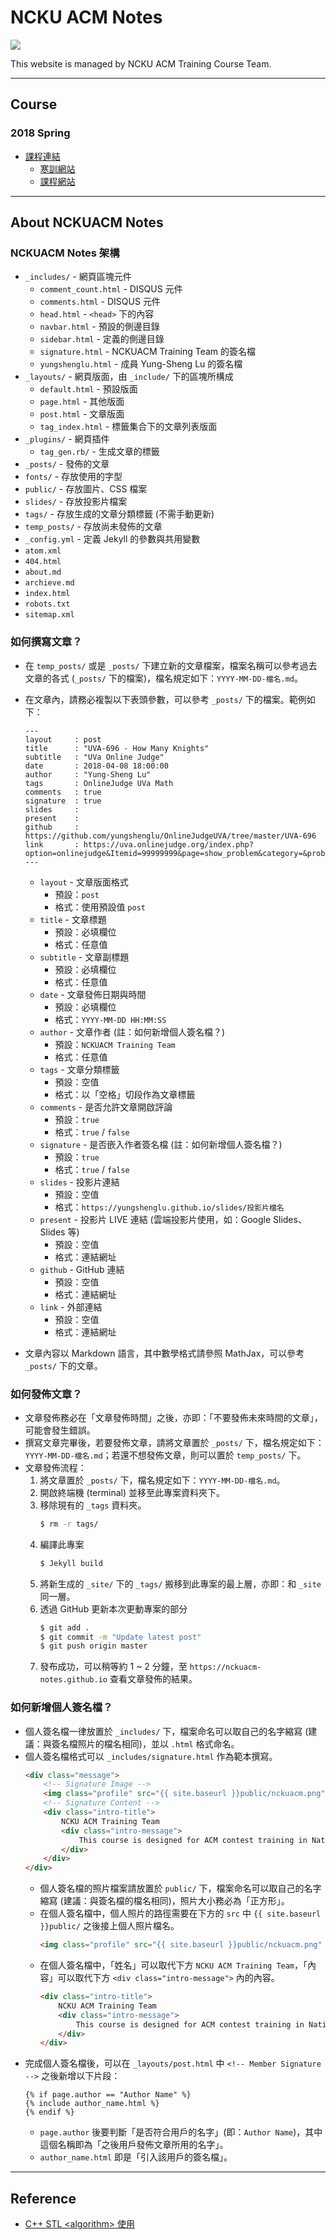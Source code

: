 # NCKU ACM Notes

![](https://i.imgur.com/5jSeMTH.png)

This website is managed by NCKU ACM Training Course Team.

---
## Course

### 2018 Spring

* [課程連結](https://nckuacm.github.io/2018)
    * [寒訓網站](https://nckuacm.github.io/2018/winter.html)
    * [課程網站](https://nckuacm.github.io/2018)

---
## About NCKUACM Notes

### NCKUACM Notes 架構

* `_includes/` - 網頁區塊元件
    * `comment_count.html` - DISQUS 元件
    * `comments.html` - DISQUS 元件
    * `head.html` - `<head>` 下的內容
    * `navbar.html` - 預設的側邊目錄
    * `sidebar.html` - 定義的側邊目錄
    * `signature.html` - NCKUACM Training Team 的簽名檔
    * `yungshenglu.html` - 成員 Yung-Sheng Lu 的簽名檔
* `_layouts/` - 網頁版面，由 `_include/` 下的區塊所構成
    * `default.html` - 預設版面
    * `page.html` - 其他版面
    * `post.html` - 文章版面
    * `tag_index.html` - 標籤集合下的文章列表版面
* `_plugins/` - 網頁插件
    * `tag_gen.rb/` - 生成文章的標籤
* `_posts/` - 發佈的文章
* `fonts/` - 存放使用的字型
* `public/` - 存放圖片、CSS 檔案
* `slides/` - 存放投影片檔案
* `tags/` - 存放生成的文章分類標籤 (不需手動更新)
* `temp_posts/` - 存放尚未發佈的文章
* `_config.yml` - 定義 Jekyll 的參數與共用變數
* `atom.xml`
* `404.html`
* `about.md`
* `archieve.md`
* `index.html`
* `robots.txt`
* `sitemap.xml`

### 如何撰寫文章？

* 在 `temp_posts/` 或是 `_posts/` 下建立新的文章檔案，檔案名稱可以參考過去文章的各式 (`_posts/` 下的檔案)，檔名規定如下：`YYYY-MM-DD-檔名.md`。
* 在文章內，請務必複製以下表頭參數，可以參考 `_posts/` 下的檔案。範例如下：
    ```
    ---
    layout     : post
    title      : "UVA-696 - How Many Knights"
    subtitle   : "UVa Online Judge"
    date       : 2018-04-08 18:00:00
    author     : "Yung-Sheng Lu"
    tags       : OnlineJudge UVa Math
    comments   : true
    signature  : true
    slides     :
    present    :
    github     : https://github.com/yungshenglu/OnlineJudgeUVA/tree/master/UVA-696
    link       : https://uva.onlinejudge.org/index.php?option=onlinejudge&Itemid=99999999&page=show_problem&category=&problem=637&mosmsg=Submission+received+with+ID+21105757
    ---
    ```
    * `layout` - 文章版面格式
        * 預設：`post`
        * 格式：使用預設值 `post`
    * `title` - 文章標題
        * 預設：必填欄位
        * 格式：任意值
    * `subtitle` - 文章副標題
        * 預設：必填欄位
        * 格式：任意值
    * `date` - 文章發佈日期與時間
        * 預設：必填欄位
        * 格式：`YYYY-MM-DD HH:MM:SS`
    * `author`  - 文章作者 (註：如何新增個人簽名檔？)
        * 預設：`NCKUACM Training Team`
        * 格式：任意值
    * `tags` - 文章分類標籤
        * 預設：空值
        * 格式：以「空格」切段作為文章標籤
    * `comments` - 是否允許文章開啟評論
        * 預設：`true`
        * 格式：`true` / `false`
    * `signature` - 是否嵌入作者簽名檔 (註：如何新增個人簽名檔？)
        * 預設：`true`
        * 格式：`true` / `false`
    * `slides` - 投影片連結
        * 預設：空值
        * 格式：`https://yungshenglu.github.io/slides/投影片檔名`
    * `present` - 投影片 LIVE 連結 (雲端投影片使用，如：Google Slides、Slides 等)
        * 預設：空值
        * 格式：連結網址
    * `github` - GitHub 連結
        * 預設：空值
        * 格式：連結網址
    * `link` - 外部連結
        * 預設：空值
        * 格式：連結網址

* 文章內容以 Markdown 語言，其中數學格式請參照 MathJax，可以參考 `_posts/` 下的文章。

### 如何發佈文章？

* 文章發佈務必在「文章發佈時間」之後，亦即：「不要發佈未來時間的文章」，可能會發生錯誤。
* 撰寫文章完畢後，若要發佈文章，請將文章置於 `_posts/` 下，檔名規定如下：`YYYY-MM-DD-檔名.md`；若還不想發佈文章，則可以置於 `temp_posts/` 下。
* 文章發佈流程：
    1. 將文章置於 `_posts/` 下，檔名規定如下：`YYYY-MM-DD-檔名.md`。
    2. 開啟終端機 (terminal) 並移至此專案資料夾下。
    3. 移除現有的 `_tags` 資料夾。
        ```bash
        $ rm -r tags/
        ```
    4. 編譯此專案
        ```bash
        $ Jekyll build
        ```
    5. 將新生成的 `_site/` 下的 `_tags/` 搬移到此專案的最上層，亦即：和 `_site` 同一層。
    6. 透過 GitHub 更新本次更動專案的部分
        ```bash
        $ git add .
        $ git commit -m "Update latest post"
        $ git push origin master
        ```
    7. 發布成功，可以稍等約 1 ~ 2 分鐘，至 `https://nckuacm-notes.github.io` 查看文章發佈的結果。

### 如何新增個人簽名檔？

* 個人簽名檔一律放置於 `_includes/` 下，檔案命名可以取自己的名字縮寫 (建議：與簽名檔照片的檔名相同)，並以 `.html` 格式命名。
* 個人簽名檔格式可以 `_includes/signature.html` 作為範本撰寫。
    ```html
    <div class="message">
        <!-- Signature Image -->
        <img class="profile" src="{{ site.baseurl }}public/nckuacm.png" alt="profile-image">
        <!-- Signature Content -->
        <div class="intro-title">
            NCKU ACM Training Team
            <div class="intro-message">
                This course is designed for ACM contest training in National Cheng Kung University.
            </div>
        </div>
    </div>
    ```
    * 個人簽名檔的照片檔案請放置於 `public/` 下，檔案命名可以取自己的名字縮寫 (建議：與簽名檔的檔名相同)，照片大小務必為「正方形」。
    * 在個人簽名檔中，個人照片的路徑需要在下方的 `src` 中 `{{ site.baseurl }}public/` 之後接上個人照片檔名。
        ```html
        <img class="profile" src="{{ site.baseurl }}public/nckuacm.png" alt="profile-image">
        ```
    * 在個人簽名檔中，「姓名」可以取代下方 `NCKU ACM Training Team`，「內容」可以取代下方 `<div class="intro-message">` 內的內容。
        ```html
        <div class="intro-title">
            NCKU ACM Training Team
            <div class="intro-message">
                This course is designed for ACM contest training in National Cheng Kung University.
            </div>
        </div>
        ```
* 完成個人簽名檔後，可以在 `_layouts/post.html` 中 `<!-- Member Signature -->` 之後新增以下片段：
    ```
    {% if page.author == "Author Name" %}
    {% include author_name.html %}
    {% endif %}
    ```
    * `page.author` 後要判斷「是否符合用戶的名字」(即：`Author Name`)，其中這個名稱即為「之後用戶發佈文章所用的名字」。
    * `author_name.html` 即是「引入該用戶的簽名檔」。

---
## Reference

* [C++ STL \<algorithm\> 使用](http://www.cplusplus.com/reference/algorithm/)
